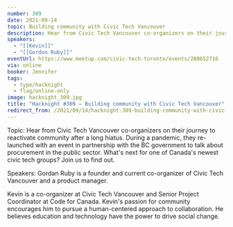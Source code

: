 ```yaml
---
number: 309
date: 2021-09-14
topic: Building community with Civic Tech Vancouver
description: Hear from Civic Tech Vancouver co-organizers on their journey to reactivate community after a long hiatus. During a pandemic, they re-launched with an event in partnership with the BC government to talk about procurement in the public sector. What's next for one of Canada's newest civic tech groups? Join us to find out.
speakers:
  - "[[Kevin]]"
  - "[[Gordon Ruby]]"
eventUrl: https://www.meetup.com/civic-tech-toronto/events/280652716
via: online
booker: Jennifer
tags:
  - type/hacknight
  - flag/online-only
image: hacknight_309.jpg
title: "Hacknight #309 – Building community with Civic Tech Vancouver"
redirect_from: /2021/09/14/hacknight-309-building-community-with-civic-tech-vancouver-with-kevin-gordon-ruby/
---
```


Topic:
Hear from Civic Tech Vancouver co-organizers on their journey to reactivate community after a long hiatus. During a pandemic, they re-launched with an event in partnership with the BC government to talk about procurement in the public sector. What's next for one of Canada's newest civic tech groups? Join us to find out.

Speakers:
Gordan Ruby is a founder and current co-organizer of Civic Tech Vancouver and a product manager.

Kevin is a co-organizer at Civic Tech Vancouver and Senior Project Coordinator at Code for Canada. Kevin's passion for community encourages him to pursue a human-centered approach to collaboration. He believes education and technology have the power to drive social change.
